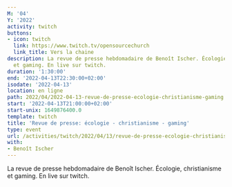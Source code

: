 ```yaml
---
M: '04'
Y: '2022'
activity: twitch
buttons:
- icon: twitch
  link: https://www.twitch.tv/opensourcechurch
  link_title: Vers la chaine
description: La revue de presse hebdomadaire de Benoît Ischer. Écologie, christianisme
  et gaming. En live sur twitch.
duration: '1:30:00'
end: '2022-04-13T22:30:00+02:00'
isodate: '2022-04-13'
location: en ligne
path: 2022/04/2022-04-13-revue-de-presse-ecologie-christianisme-gaming.md
start: '2022-04-13T21:00:00+02:00'
start-unix: 1649876400.0
template: twitch
title: 'Revue de presse: écologie - christianisme - gaming'
type: event
url: /activities/twitch/2022/04/13/revue-de-presse-ecologie-christianisme-gaming
with:
- Benoît Ischer
---
```

La revue de presse hebdomadaire de Benoît Ischer. Écologie, christianisme et gaming. En live sur twitch.